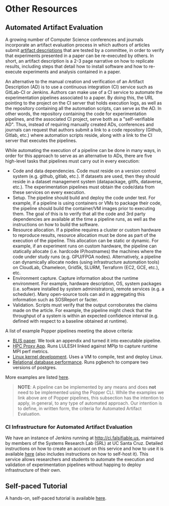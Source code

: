 # Other Resources

## Automated Artifact Evaluation

A growing number of Computer Science conferences and journals 
incorporate an artifact evaluation process in which authors of 
articles submit [artifact 
descriptions](http://ctuning.org/ae/submission.html) that are tested 
by a committee, in order to verify that experiments presented in a 
paper can be re-executed by others. In short, an artifact description 
is a 2-3 page narrative on how to replicate results, including steps 
that detail how to install software and how to re-execute experiments 
and analysis contained in a paper.

An alternative to the manual creation and verification of an Artifact 
Description (AD) is to use a continuous integration (CI) service such 
as GitLab-CI or Jenkins. Authors can make use of a CI service to 
automate the experimentation pipelines associated to a paper. By doing 
this, the URL pointing to the project on the CI server that holds 
execution logs, as well as the repository containing all the 
automation scripts, can serve as the AD. In other words, the 
repository containing the code for experimentation pipelines, and the 
associated CI project, serve both as a "self-verifiable AD". Thus, 
instead of requiring manually created ADs, conferences and journals 
can request that authors submit a link to a code repository (Github, 
Gitlab, etc.) where automation scripts reside, along with a link to 
the CI server that executes the pipelines.

While automating the execution of a pipeline can be done in many ways, 
in order for this approach to serve as an alternative to ADs, there 
are five high-level tasks that pipelines must carry out in every 
execution:

  * Code and data dependencies. Code must reside on a version control 
    system (e.g. github, gitlab, etc.). If datasets are used, then 
    they should reside in a dataset management system (datapackage, 
    gitlfs, dataverse, etc.). The experimentation pipelines must 
    obtain the code/data from these services on every execution.
  * Setup. The pipeline should build and deploy the code under test. 
    For example, if a pipeline is using containers or VMs to package 
    their code, the pipeline should build the container/VM images 
    prior to executing them. The goal of this is to verify that all 
    the code and 3rd party dependencies are available at the time a 
    pipeline runs, as well as the instructions on how to build the 
    software.
  * Resource allocation. If a pipeline requires a cluster or custom 
    hardware to reproduce results, resource allocation must be done as 
    part of the execution of the pipeline. This allocation can be 
    static or dynamic. For example, if an experiment runs on custom 
    hardware, the pipeline can statically allocate (i.e. hardcode 
    IP/hostnames) the machines where the code under study runs (e.g. 
    GPU/FPGA nodes). Alternatively, a pipeline can dynamically 
    allocate nodes (using infrastructure automation tools) on 
    CloudLab, Chameleon, Grid5k, SLURM, Terraform (EC2, GCE, etc.), 
    etc.
  * Environment capture. Capture information about the runtime 
    environment. For example, hardware description, OS, system 
    packages (i.e. software installed by system administrators), 
    remote services (e.g. a scheduler). Many open-source tools can aid 
    in aggregating this information such as SOSReport or facter.
  * Validation. Scripts must verify that the output corroborates the 
    claims made on the article. For example, the pipeline might check 
    that the throughput of a system is within an expected confidence 
    interval (e.g. defined with respect to a baseline obtained at 
    runtime).

A list of example Popper pipelines meeting the above criteria:

  * [BLIS 
    paper](https://github.com/popperized/popper-readthedocs-examples/tree/master/pipelines/blis). 
    We took an appendix and turned it into executable pipeline.
  * [HPC Proxy 
    App](https://github.com/popperized/popper-readthedocs-examples/tree/master/pipelines/mpip). 
    Runs LULESH linked against MPIp to capture runtime MPI perf 
    metrics.
  * [Linux kernel 
    development](https://github.com/popperized/popper-readthedocs-examples/tree/master/pipelines/linux-cgroups). 
    Uses a VM to compile, test and deploy Linux.
  * [Relational database 
    performance](https://github.com/popperized/popper-readthedocs-examples/tree/master/pipelines/pgbench). 
    Runs pgbench to compare two versions of postgres.

More examples are listed [here](examples.html).

> **NOTE**: A pipeline can be implemented by any means and does 
> **not** need to be implemented using the Popper CLI. While the 
> examples we link above are of Popper pipelines, this subsection has 
> the intention to apply, in general, to any type of automated 
> approach. Our intention is to define, in written form, the criteria 
> for Automated Artifact Evaluation.

### CI Infrastructure for Automated Artifact Evaluation

We have an instance of Jenkins running at <http://ci.falsifiable.us>, 
maintained by members of the Systems Research Lab (SRL) at UC Santa 
Cruz. Detailed instructions on how to create an account on this 
service and how to use it is available 
[here](https://popper.readthedocs.io/en/latest/ci/jenkins.html) (also 
includes instructions on how to self-host it). This service allows 
researchers and students to automate the execution and validation of 
experimentation pipelines without happing to deploy infrastructure of 
their own.

## Self-paced Tutorial

A hands-on, self-paced tutorial is available 
[here](https://popperized.github.io/swc-lesson).

